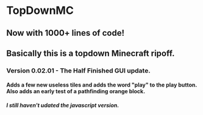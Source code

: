# TopDownMC
## Now with 1000+ lines of code!
## Basically this is a topdown Minecraft ripoff.
### Version 0.02.01 - The Half Finished GUI update.
#### Adds a few new useless tiles and adds the word "play" to the play button. <br>Also adds an early test of a pathfinding orange block.

##### I still haven't udated the javascript version.
